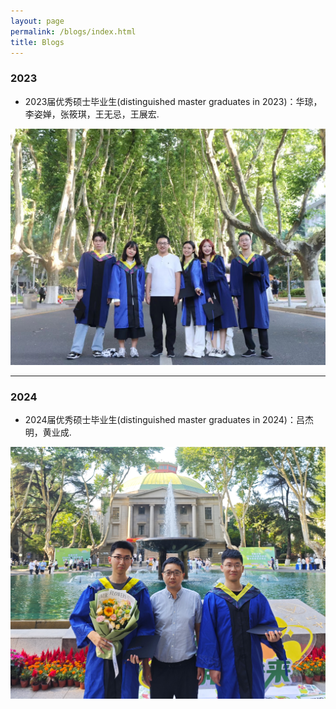 ```yaml
---
layout: page
permalink: /blogs/index.html
title: Blogs
---
```


### 2023

- 2023届优秀硕士毕业生(distinguished master graduates in 2023)：华琼，李姿婵，张筱琪，王无忌，王展宏.

<div class="one-second">
<img src="/images/2023Grad3.jpg">
</div>

---------------------------------------------------------------------------

### 2024

- 2024届优秀硕士毕业生(distinguished master graduates in 2024)：吕杰明，黄业成.

<div class="one-second">
<img src="/images/2024Grad.jpg">
</div>

